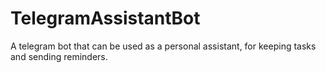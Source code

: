 # TelegramAssistantBot
A telegram bot that can be used as a personal assistant, for keeping tasks and sending reminders.
